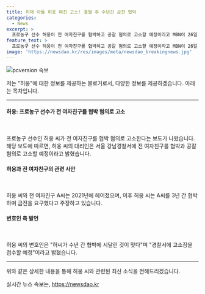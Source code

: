 ```yaml
---
title: 허재 아들 허웅 여친 고소! 결별 후 수년간 금전 협박
categories:
  - News
excerpt: >
  프로농구 선수 허웅이 전 여자친구를 협박하고 공갈 혐의로 고소할 예정이라고 MBN이 26일 보도했다. A씨와 2021년 헤어진 후에도 3년 간 협박과 금전 요구를 받았다는 주장이 나왔으며, 허씨의 변호인은 허씨가 수년 간 협박당한 것이 사실이라고 밝혔다.
feature_text: >
  프로농구 선수 허웅이 전 여자친구를 협박하고 공갈 혐의로 고소할 예정이라고 MBN이 26일 보도했다. A씨와 2021년 헤어진 후에도 3년 간 협박과 금전 요구를 받았다는 주장이 나왔으며, 허씨의 변호인은 허씨가 수년 간 협박당한 것이 사실이라고 밝혔다.
image: 'https://newsdao.kr/res/images/meta/newsdao_breakingnews.jpg'
---
```


<p><img src="https://newsdao.kr/res/images/meta/newsdao_breakingnews.jpg" alt="pcversion 속보" /></p>

<p>저는 "허웅"에 대한 정보를 제공하는 블로거로서, 다양한 정보를 제공하겠습니다. 아래는 목차입니다.</p>

<hr />

<h4>허웅: 프로농구 선수가 전 여자친구를 협박 혐의로 고소</h4>

<p data-ke-size="size16">&nbsp;</p>

<p>프로농구 선수인 허웅 씨가 전 여자친구를 협박 혐의로 고소한다는 보도가 나왔습니다. 해당 보도에 따르면, 허웅 씨의 대리인은 서울 강남경찰서에 전 여자친구를 협박과 공갈 혐의로 고소할 예정이라고 밝혔습니다.</p>

<h4>허웅과 전 여자친구의 관련 사안</h4>

<p data-ke-size="size16">&nbsp;</p>

<p>허웅 씨와 전 여자친구 A씨는 2021년에 헤어졌으며, 이후 허웅 씨는 A씨를 3년 간 협박하며 금전을 요구했다고 주장하고 있습니다.</p>

<h4>변호인 측 발언</h4>

<p data-ke-size="size16">&nbsp;</p>

<p>허웅 씨의 변호인은 "허씨가 수년 간 협박에 시달린 것이 맞다"며 "경찰서에 고소장을 접수할 예정"이라고 밝혔습니다.</p>

<hr />

<p>위와 같은 상세한 내용을 통해 허웅 씨와 관련된 최신 소식을 전해드리겠습니다.</p>
실시간 뉴스 속보는, <a href="https://newsdao.kr" rel="dofollow">https://newsdao.kr</a>


